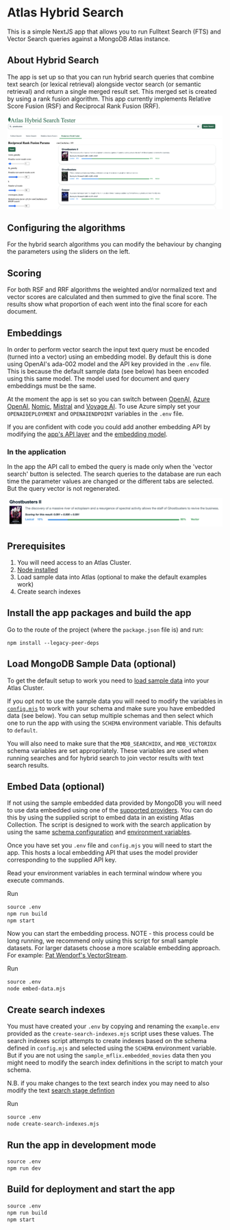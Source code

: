 # Atlas Hybrid Search
This is a simple NextJS app that allows you to run Fulltext Search (FTS) and Vector Search queries against a MongoDB Atlas instance.

## About Hybrid Search
The app is set up so that you can run hybrid search queries that combine text search (or lexical retrieval) alongside vector search (or semantic retrieval) and return a single merged result set. This merged set is created by using a rank fusion algorithm. This app currently implements Relative Score Fusion (RSF) and Reciprocal Rank Fusion (RRF).

![Compare search methods](screenshots/hybrid_search.png)

## Configuring the algorithms
For the hybrid search algorithms you can modify the behaviour by changing the parameters using the sliders on the left.

## Scoring
For both RSF and RRF algorithms the weighted and/or normalized text and vector scores are calculated and then summed to give the final score. The results show what proportion of each went into the final score for each document.

## Embeddings
In order to perform vector search the input text query must be encoded (turned into a vector) using an embedding model. By default this is done using OpenAI's ada-002 model and the API key provided in the `.env` file. This is because the default sample data (see below) has been encoded using this same model. The model used for document and query embeddings must be the same.

At the moment the app is set so you can switch between [OpenAI](https://platform.openai.com/docs/guides/embeddings), [Azure OpenAI](https://learn.microsoft.com/en-us/azure/ai-services/openai/concepts/understand-embeddings), [Nomic](https://docs.nomic.ai/reference/endpoints/nomic-embed-text), [Mistral](https://docs.mistral.ai/capabilities/embeddings/) and [Voyage AI](https://docs.voyageai.com/reference/embeddings-api). To use Azure simply set your `OPENAIDEPLOYMENT` and `OPENAIENDPOINT` variables in the `.env` file. 


If you are confident with code you could add another embedding API by modifying the [app's API layer](pages/api/embed.js) and the [embedding model](middleware/models).

### In the application
In the app the API call to embed the query is made only when the 'vector search' button is selected. The search queries to the database are run each time the parameter values are changed or the different tabs are selected. But the query vector is not regenerated.

![Hybrid scoring](screenshots/hybrid_scoring.png)

## Prerequisites
1. You will need access to an Atlas Cluster.
2. [Node installed](https://nodejs.org/en/learn/getting-started/how-to-install-nodejs)
3. Load sample data into Atlas (optional to make the default examples work)
4. Create search indexes

## Install the app packages and build the app
Go to the route of the project (where the `package.json` file is) and run:

```
npm install --legacy-peer-deps
```

## Load MongoDB Sample Data (optional)
To get the default setup to work you need to [load sample data](https://www.mongodb.com/docs/atlas/sample-data/) into your Atlas Cluster.

If you opt not to use the sample data you will need to modify the variables in [`config.mjs`](config.mjs) to work with your schema and make sure you have embedded data (see below). You can setup multiple schemas and then select which one to run the app with using the `SCHEMA` environment variable. This defaults to `default`.

You will also need to make sure that the `MDB_SEARCHIDX`, and `MDB_VECTORIDX` schema variables are set appropriately. These variables are used when running searches and for hybrid search to join vector results with text search results.

## Embed Data (optional)
If not using the sample embedded data provided by MongoDB you will need to use data embedded using one of the [supported providers](middleware/model/). You can do this by using the supplied script to embed data in an existing Atlas Collection. The script is designed to work with the search application by using the same [schema configuration](config.mjs) and [environment variables](example.env).

Once you have set you `.env` file and `config.mjs` you will need to start the app. This hosts a local embedding API that uses the model provider corresponding to the supplied API key.

Read your environment variables in each terminal window where you execute commands.

Run
```
source .env
npm run build
npm start
```

Now you can start the embedding process. NOTE - this process could be long running, we recommend only using this script for small sample datasets. For larger datasets choose a more scalable embedding approach. For example: [Pat Wendorf's VectorStream](https://github.com/patw/VectorStream).

Run
```
source .env
node embed-data.mjs
```

## Create search indexes
You must have created your `.env` by copying and renaming the `example.env` provided as the `create-search-indexes.mjs` script uses these values. The search indexes script attempts to create indexes based on the schema defined in `config.mjs` and selected using the `SCHEMA` environment variable. But if you are not using the `sample_mflix.embedded_movies` data then you might need to modify the search index definitions in the script to match your schema.

N.B. if you make changes to the text search index you may need to also modify the text [search stage defintion](lib/pipelineStages.js)

Run
```
source .env
node create-search-indexes.mjs
```

## Run the app in development mode
```
source .env
npm run dev
```

## Build for deployment and start the app
```
source .env
npm run build
npm start
```

